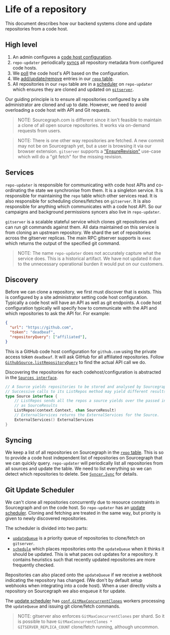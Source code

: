 # Life of a repository

This document describes how our backend systems clone and update repositories from a code host.

## High level

1. An admin configures a [code host configuration](https://sourcegraph.com/search?q=repo:%5Egithub%5C.com/sourcegraph/sourcegraph%24%40v3.14.0+file:%5Eschema/%28aws%7Cbit%7Cgit%7Cother%29.*schema%5C.json%24&patternType=literal).
2. `repo-updater` periodically [syncs](https://sourcegraph.com/github.com/sourcegraph/sourcegraph@v3.14.0/-/blob/cmd/repo-updater/repos/syncer.go#L101) all repository metadata from configured code hosts.
  1. We [poll](https://sourcegraph.com/github.com/sourcegraph/sourcegraph@v3.14.0/-/blob/cmd/repo-updater/repos/syncer.go#L354:18) the code host's API based on the configuration.
  2. We [add/update/remove](https://sourcegraph.com/github.com/sourcegraph/sourcegraph@v3.14.0/-/blob/cmd/repo-updater/repos/syncer.go#L142-147) entries in our [`repo` table](https://sourcegraph.com/github.com/sourcegraph/sourcegraph@v3.14.0/-/blob/cmd/frontend/db/schema.md#table-public-repo).
3. All repositories in our `repo` table are in a [scheduler](https://sourcegraph.com/github.com/sourcegraph/sourcegraph@v3.14.0/-/blob/cmd/repo-updater/repos/scheduler.go#L82-95) on `repo-updater` which ensures they are cloned and updated on [`gitserver`](https://sourcegraph.com/github.com/sourcegraph/sourcegraph@v3.14.0/-/blob/cmd/gitserver/server/server.go#L385:18).

Our guiding principle is to ensure all repositories configured by a site administrator are cloned and up to date. However, we need to avoid overloading a code host with API and Git requests.

>NOTE: Sourcegraph.com is different since it isn't feasible to maintain a clone of all open source repositories. It works via on-demand requests from users.

>NOTE: There is one other way repositories are fetched. A new commit may not be on Sourcegraph yet, but a user is browsing it via our browser extension. `gitserver` supports a ["EnsureRevision"](https://sourcegraph.com/github.com/sourcegraph/sourcegraph@v3.14.0/-/blob/cmd/gitserver/server/server.go#L645) use-case which will do a "git fetch" for the missing revision.

## Services

`repo-updater` is responsible for communicating with code host APIs and co-ordinating the state we synchronise from them. It is a singleton service. It is responsible for maintaining the `repo` table which other services read. It is also responsible for scheduling clones/fetches on `gitserver`. It is also responsible for anything which communicates with a code host API. So our campaigns and background permissions syncers also live in `repo-updater`.

`gitserver` is a scalable stateful service which clones git repositories and can run git commands against them. All data maintained on this service is from cloning an upstream repository. We shard the set of repositories across the gitserver replicas. The main RPC gitserver supports is `exec` which returns the output of the specified git command.

>NOTE: The name `repo-updater` does not accurately capture what the service does. This is a historical artifact. We have not updated it due to the unnecessary operational burden it would put on our customers.

## Discovery

Before we can clone a repository, we first must discover that is exists. This is configured by a site administrator setting code host configuration. Typically a code host will have an API as well as git endpoints. A code host configuration typically will specify how to communicate with the API and which repositories to ask the API for. For example:

``` json
{
  "url": "https://github.com",
  "token": "deadbeaf",
  "repositoryQuery": ["affiliated"],
}
```

This is a GitHub code host configuration for `github.com` using the private access token `deadbeaf`. It will ask GitHub for all affiliated repositories. Follow [`GithubSource.listRepositoryQuery`](https://sourcegraph.com/github.com/sourcegraph/sourcegraph@v3.14.0/-/blob/cmd/repo-updater/repos/github.go#L612) to find the actual API call we do.

Discovering the repositories for each codehost/configuration is abstracted in the [`Sources interface`](https://sourcegraph.com/github.com/sourcegraph/sourcegraph@v3.14.0/-/blob/cmd/repo-updater/repos/sources.go#L82:1).

``` go
// A Source yields repositories to be stored and analysed by Sourcegraph.
// Successive calls to its ListRepos method may yield different results.
type Source interface {
	// ListRepos sends all the repos a source yields over the passed in channel
	// as SourceResults
	ListRepos(context.Context, chan SourceResult)
	// ExternalServices returns the ExternalServices for the Source.
	ExternalServices() ExternalServices
}
```

## Syncing

We keep a list of all repositories on Sourcegraph in the [`repo` table](https://sourcegraph.com/github.com/sourcegraph/sourcegraph@v3.14.0/-/blob/cmd/frontend/db/schema.md#table-public-repo). This is so to provide a code host independent list of repositories on Sourcegraph that we can quickly query. `repo-updater` will periodically list all repositories from all sources and update the table. We need to list everything so we can detect which repositories to delete. See [`Syncer.Sync`](https://sourcegraph.com/github.com/sourcegraph/sourcegraph@v3.14.0/-/blob/cmd/repo-updater/repos/syncer.go#L101) for details.

## Git Update Scheduler

We can't clone all repositories concurrently due to resource constraints in Sourcegraph and on the code host. So `repo-updater` has an [update scheduler](https://sourcegraph.com/github.com/sourcegraph/sourcegraph@v3.14.0/-/blob/cmd/repo-updater/repos/scheduler.go). Cloning and fetching are treated in the same way, but priority is given to newly discovered repositories.

The scheduler is divided into two parts:
- [`updateQueue`](https://sourcegraph.com/github.com/sourcegraph/sourcegraph@v3.14.0/-/blob/cmd/repo-updater/repos/scheduler.go#L392:6) is a priority queue of repositories to clone/fetch on `gitserver`.
- [`schedule`](https://sourcegraph.com/github.com/sourcegraph/sourcegraph@v3.14.0/-/blob/cmd/repo-updater/repos/scheduler.go#L567:6) which places repositories onto the `updateQueue` when it thinks it should be updated. This is what paces out updates for a repository. It contains heuristics such that recently updated repositories are more frequently checked.

Repositories can also placed onto the `updateQueue` if we receive a webhook indicating the repository has changed. (We don't by default setup webhooks when integrating into a code host). When a user directly visits a repository on Sourcegraph we also enqueue it for update.

The [update scheduler](https://sourcegraph.com/github.com/sourcegraph/sourcegraph@v3.14.0/-/blob/cmd/repo-updater/repos/scheduler.go#L165:27) has [`conf.GitMaxConcurrentClones`](https://sourcegraph.com/github.com/sourcegraph/sourcegraph@v3.14.0/-/blob/schema/site.schema.json#L235-240) workers processing the `updateQueue` and issuing git clone/fetch commands.

>NOTE: gitserver also enforces `GitMaxConcurrentClones` per shard. So it is possible to have `GitMaxConcurrentClones * GITSERVER_REPLICA_COUNT` clone/fetch running, although uncommon.

